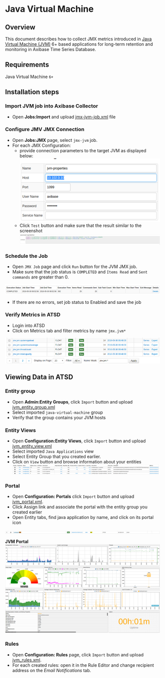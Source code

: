 # Java Virtual Machine

## Overview

This document describes how to collect JMX metrics introduced in [Java Virtual Machine (JVM)](http://www.mysql.com/) 6+ based applications for long-term retention and monitoring in Axibase Time Series Database.

## Requirements

Java Virtual Machine `6+`

## Installation steps

### Import JVM job into Axibase Collector

 * Open **Jobs:Import** and upload [jmx-jvm-job.xml](mysql-server-jobs.xml) file

### Configure JMV JMX Connection

* Open **Jobs:JMX** page, select `jmx-jvm` job.
* For each JMX Configuration:
    * provide connection parameters to the target JVM as displayed below:
    ![](images/jvm_jmx_configuration.png)
    * Click `Test` button and make sure that the result similar to the screenshot
    ![](images/jvm_test_jmx_configuration.png)

### Schedule the Job

* Open `JMX Job` page and click `Run` button for the JVM JMX job.
* Make sure that the job status is `COMPLETED` and `Items Read` and `Sent commands` are greater than 0.

![](images/test_run.png)

* If there are no errors, set job status to Enabled and save the job

### Verify Metrics in ATSD

* Login into ATSD
* Click on Metrics tab and filter metrics by name `jmx.jvm*`

![](images/jvm_metrics.png)

## Viewing Data in ATSD

### Entity group

* Open **Admin:Entity Groups**, click `Import` button and upload  [jvm_entity_group.xml](jvm_entity_group.xml)
* Select imported `java-virtual-machine` group
* Verify that the group contains your JVM hosts


### Entity Views

* Open **Configuration:Entity Views**, click `Import` button and upload  [jvm_entity_view.xml](jvm_entity_view.xml)
* Select imported `Java Applications` view
* Select Entity Group that you created earlier.
* Click on `View` button and browse information about your entities
![](images/jvm_entity_view.png)


### Portal
* Open **Configuration: Portals** click `Import` button and upload [jvm_portal.xml](jvm_portal.xml).
* Click Assign link and associate the portal with the entity group you created earlier
* Open Entity tabs, find java application by name, and click on its portal icon

![](images/jvm_portal_icon.png)

**JVM Portal**
![](images/jvm_portal.png)

### Rules

* Open **Configuration: Rules** page, click `Import` button and upload [jvm_rules.xml](jvm_rules.xml).
* For each created rules: open it  in the Rule Editor and change recipient address on the *Email Notifications* tab.
